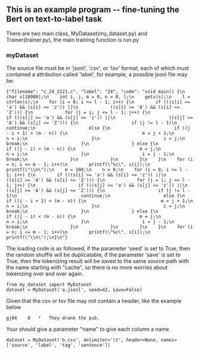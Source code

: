 ## This is an example program -- fine-tuning the Bert on text-to-label task

There are two main class, MyDataset(my_dataset.py) and Trainer(trainer.py), the main training function is run.py

### myDataset
The source file must be in 'jsonl', 'csv', or 'tsv' format, each of which must contained a attribution called 'label', for example, a possible jsonl file may be:
```
{"filename": "c_24_2221.c", "label": "24", "code": "void main() {\n    char s[10000];\n    int i, j, m = 0, n = 0, l;\n    gets(s);\n    l = strlen(s);\n    for (i = 0; i <= l - 1; i++) {\n        if (((s[i] >= 'a') && (s[i] <= 'z')) ||\n            ((s[i] >= 'A') && (s[i] <= 'Z'))) {\n            for (j = i; j <= l - 1; j++) {\n                if (((s[j] >= 'a') && (s[j] <= 'z')) ||\n                    ((s[j] >= 'A') && (s[j] <= 'Z'))) {\n                    if (j != l - 1)\n                        continue;\n                    else {\n                        if ((j - i + 1) > (m - n)) {\n                            m = j + 1;\n                            n = i;\n                        }\n                        i = j;\n                        break;\n                    }\n                } else {\n                    if ((j - i) > (m - n)) {\n                        m = j;\n                        n = i;\n                    }\n                    i = j - 1;\n                    break;\n                }\n            }\n        }\n    }\n    for (i = n; i <= m - 1; i++)\n        printf(\"%c\", s[i]);\n    printf(\"\\n\");\n    m = 100;\n    n = 0;\n    for (i = 0; i <= l - 1; i++) {\n        if (((s[i] >= 'a') && (s[i] <= 'z')) ||\n            ((s[i] >= 'A') && (s[i] <= 'Z'))) {\n            for (j = i; j <= l - 1; j++) {\n                if (((s[j] >= 'a') && (s[j] <= 'z')) ||\n                    ((s[j] >= 'A') && (s[j] <= 'Z'))) {\n                    if (j != l - 1)\n                        continue;\n                    else {\n                        if ((j - i + 1) < (m - n)) {\n                            m = j + 1;\n                            n = i;\n                        }\n                        i = j;\n                        break;\n                    }\n                } else {\n                    if ((j - i) < (m - n)) {\n                        m = j;\n                        n = i;\n                    }\n                    i = j - 1;\n                    break;\n                }\n            }\n        }\n    }\n    for (i = n; i <= m - 1; i++)\n        printf(\"%c\", s[i]);\n    printf(\"\\n\");\n}\n"}
```
The loading code is as followed, if the parameter 'seed' is set to True, then the random shuffle will be duplicatable, if the parameter 'save' is set to True, then the tokenizing result will be saved to the same source path with the name starting with "cache", so there is no more worries about tokenizing over and over again. 
```
from my_dataset import MyDataset
dataset = MyDataset('a.jsonl', seed=42, save=False)
```

Given that the csv or tsv file may not contain a header, like the example below
```
gj04	0	*	They drank the pub.
```
Your should give a parameter "name" to give each column a name
```
dataset = MyDataset('b.csv', delimiter='\t', header=None, names=['source', 'label', 'tag', 'sentence'])
```
